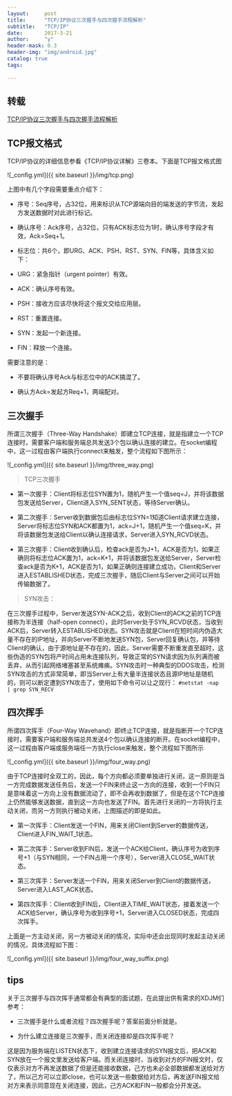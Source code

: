 ```yaml
---
layout:     post
title:      "TCP/IP协议三次握手与四次握手流程解析"
subtitle:   "TCP/IP"
date:       2017-3-21
author:     "y"
header-mask: 0.3
header-img: "img/android.jpg"
catalog: true
tags:
    
---
```



## 转载

[TCP/IP协议三次握手与四次握手流程解析](http://www.2cto.com/net/201310/251896.html)


## TCP报文格式

TCP/IP协议的详细信息参看《TCP/IP协议详解》三卷本。下面是TCP报文格式图


![_config.yml]({{ site.baseurl }}/img/tcp.png)

上图中有几个字段需要重点介绍下：

  - 序号：Seq序号，占32位，用来标识从TCP源端向目的端发送的字节流，发起方发送数据时对此进行标记。

  - 确认序号：Ack序号，占32位，只有ACK标志位为1时，确认序号字段才有效，Ack=Seq+1。

  - 标志位：共6个，即URG、ACK、PSH、RST、SYN、FIN等，具体含义如下：

  - URG：紧急指针（urgent pointer）有效。

  - ACK：确认序号有效。

  - PSH：接收方应该尽快将这个报文交给应用层。

  - RST：重置连接。

  - SYN：发起一个新连接。

  - FIN：释放一个连接。

 需要注意的是：

  - 不要将确认序号Ack与标志位中的ACK搞混了。

  - 确认方Ack=发起方Req+1，两端配对。


## 三次握手

所谓三次握手（Three-Way Handshake）即建立TCP连接，就是指建立一个TCP连接时，需要客户端和服务端总共发送3个包以确认连接的建立。在socket编程中，这一过程由客户端执行connect来触发，整个流程如下图所示：

![_config.yml]({{ site.baseurl }}/img/three_way.png)

>TCP三次握手

  - 第一次握手：Client将标志位SYN置为1，随机产生一个值seq=J，并将该数据包发送给Server，Client进入SYN_SENT状态，等待Server确认。

  - 第二次握手：Server收到数据包后由标志位SYN=1知道Client请求建立连接，Server将标志位SYN和ACK都置为1，ack=J+1，随机产生一个值seq=K，并将该数据包发送给Client以确认连接请求，Server进入SYN_RCVD状态。

  - 第三次握手：Client收到确认后，检查ack是否为J+1，ACK是否为1，如果正确则将标志位ACK置为1，ack=K+1，并将该数据包发送给Server，Server检查ack是否为K+1，ACK是否为1，如果正确则连接建立成功，Client和Server进入ESTABLISHED状态，完成三次握手，随后Client与Server之间可以开始传输数据了。


>SYN攻击：


  在三次握手过程中，Server发送SYN-ACK之后，收到Client的ACK之前的TCP连接称为半连接（half-open connect），此时Server处于SYN_RCVD状态，当收到ACK后，Server转入ESTABLISHED状态。SYN攻击就是Client在短时间内伪造大量不存在的IP地址，并向Server不断地发送SYN包，Server回复确认包，并等待Client的确认，由于源地址是不存在的，因此，Server需要不断重发直至超时，这些伪造的SYN包将产时间占用未连接队列，导致正常的SYN请求因为队列满而被丢弃，从而引起网络堵塞甚至系统瘫痪。SYN攻击时一种典型的DDOS攻击，检测SYN攻击的方式非常简单，即当Server上有大量半连接状态且源IP地址是随机的，则可以断定遭到SYN攻击了，使用如下命令可以让之现行： `#netstat -nap | grep SYN_RECV`

## 四次挥手

所谓四次挥手（Four-Way Wavehand）即终止TCP连接，就是指断开一个TCP连接时，需要客户端和服务端总共发送4个包以确认连接的断开。在socket编程中，这一过程由客户端或服务端任一方执行close来触发，整个流程如下图所示

![_config.yml]({{ site.baseurl }}/img/four_way.png)

由于TCP连接时全双工的，因此，每个方向都必须要单独进行关闭，这一原则是当一方完成数据发送任务后，发送一个FIN来终止这一方向的连接，收到一个FIN只是意味着这一方向上没有数据流动了，即不会再收到数据了，但是在这个TCP连接上仍然能够发送数据，直到这一方向也发送了FIN。首先进行关闭的一方将执行主动关闭，而另一方则执行被动关闭，上图描述的即是如此。

  - 第一次挥手：Client发送一个FIN，用来关闭Client到Server的数据传送，Client进入FIN_WAIT_1状态。

  - 第二次挥手：Server收到FIN后，发送一个ACK给Client，确认序号为收到序号+1（与SYN相同，一个FIN占用一个序号），Server进入CLOSE_WAIT状态。

  - 第三次挥手：Server发送一个FIN，用来关闭Server到Client的数据传送，Server进入LAST_ACK状态。

  - 第四次挥手：Client收到FIN后，Client进入TIME_WAIT状态，接着发送一个ACK给Server，确认序号为收到序号+1，Server进入CLOSED状态，完成四次挥手。

上面是一方主动关闭，另一方被动关闭的情况，实际中还会出现同时发起主动关闭的情况，具体流程如下图：

![_config.yml]({{ site.baseurl }}/img/four_way_suffix.png)

## tips

关于三次握手与四次挥手通常都会有典型的面试题，在此提出供有需求的XDJM们参考：

  - 三次握手是什么或者流程？四次握手呢？答案前面分析就是。

  - 为什么建立连接是三次握手，而关闭连接却是四次挥手呢？
  

这是因为服务端在LISTEN状态下，收到建立连接请求的SYN报文后，把ACK和SYN放在一个报文里发送给客户端。而关闭连接时，当收到对方的FIN报文时，仅仅表示对方不再发送数据了但是还能接收数据，己方也未必全部数据都发送给对方了，所以己方可以立即close，也可以发送一些数据给对方后，再发送FIN报文给对方来表示同意现在关闭连接，因此，己方ACK和FIN一般都会分开发送。